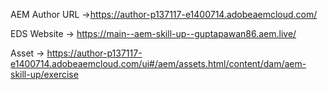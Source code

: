 
AEM Author URL ->https://author-p137117-e1400714.adobeaemcloud.com/

EDS Website -> https://main--aem-skill-up--guptapawan86.aem.live/

Asset -> https://author-p137117-e1400714.adobeaemcloud.com/ui#/aem/assets.html/content/dam/aem-skill-up/exercise

